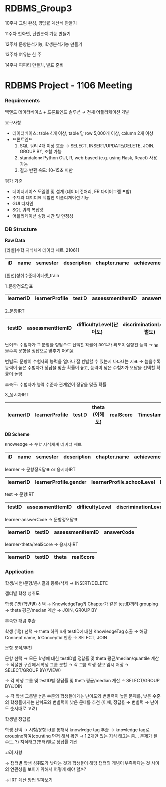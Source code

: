 # RDBMS_Group3

10주차 그림 완성, 정답률 계산식 만들기

11주차 첫화면, 단원분석 기능 만들기

12주차 문항분석기능, 학생분석기능 만들기

13주차 여유분 한 주

14주차 피피티 만들기, 발표 준비


# RDBMS Project - 1106 Meeting

### Requirements

백엔드 데이터베이스 + 프론트엔드 솔루션 → 전체 어플리케이션 개발

요구사항

- 데이터베이스: table 4개 이상, table 당 row 5,000개 이상, column 2개 이상
- 프론트엔드
    1. SQL 쿼리 4개 이상 호출 → SELECT, INSERT/UPDATE/DELETE, JOIN, GROUP BY, 조합 가능
    2. standalone Python GUI, R, web-based (e.g. using Flask, React) 사용 가능
    3. 결과 반환 속도: 10-15초 미만

평가 기준

- 데이터베이스 모델링 및 설계 (데이터 전처리, ER 다이어그램 포함)
- 주제와 데이터에 적합한 어플리케이션 기능
- GUI 디자인
- SQL 쿼리 복잡성
- 어플리케이션 실행 시간 및 안정성

### DB Structure

**Raw Data**

[라벨]수학 지식체계 데이터 세트_210611

| iD | name | semester | description | chapter.name | achievement.id | achievement.name | toConceptid |
| --- | --- | --- | --- | --- | --- | --- | --- |

[원천]성취수준데이터셋_train

1_문항정오답표

| learnerID | learnerProfile | testID | assessmentItemID | answerCode | Timestamp |
| --- | --- | --- | --- | --- | --- |

2_문항IRT

| testID | assessmentItemID | difficultyLevel(난이도) | discriminationLevel(변별도) | guessLevel(추측도) | KnowledgeTag | Timestamp |
| --- | --- | --- | --- | --- | --- | --- |

난이도: 수험자가 그 문항을 정답으로 선택할 확률이 50%가 되도록 설정된 능력 → 높을수록 문항을 정답으로 맞추기 어려움

변별도: 문항이 수험자의 능력을 얼마나 잘 변별할 수 있는지 나타내는 지표 → 높을수록 능력이 높은 수험자가 정답을 맞출 확률이 높고, 능력이 낮은 수험자가 오답을 선택할 확률이 높암

추측도: 수험자가 능력 수준과 관계없이 정답을 맞출 확률

3_응시자IRT

| learnerID | learnerProfile | testID | theta (이해도) | realScore | Timestamp |
| --- | --- | --- | --- | --- | --- |

**DB Scheme**

knowledge →  수학 지식체계 데이터 세트

| iD | name | semester | description | chapter.name | achievement.id | achievement.name | toConceptid |
| --- | --- | --- | --- | --- | --- | --- | --- |

learner → 문항정오답표 or 응시자IRT

| learnerID | learnerProfile.gender | learnerProfile.schoolLevel | learnerProfile.gradeLevel |
| --- | --- | --- | --- |

test → 문항IRT

| testID | assessmentItemID | difficultyLevel | discriminationLevel | guessLevel | KnowledgeTag |
| --- | --- | --- | --- | --- | --- |

learner-answerCode → 문항정오답표

| learnerID | testID | assessmentItemID | answerCode |
| --- | --- | --- | --- |

learner-theta/realScore → 응시자IRT

| learnerID | testID | theta | realScore |
| --- | --- | --- | --- |

### Application

학생/시험/문항/응시결과 등록/삭제 → INSERT/DELETE

챕터별 학생 성취도

학생 (1명/학년별) 선택 → KnowledgeTag의 Chapter가 같은 testID끼리 grouping → theta 평균/median 계산 → JOIN, GROUP BY

부족한 개념 추출

학생 (1명) 선택 → theta 하위 n개 testID에 대한 KnowledgeTag 추출 → 해당 Concept name, toConceptid 반환 → SELECT, JOIN

문항 분석/추천

문항 선택 → 모든 학생에 대한 testID별 정답률 및 theta 평균/median/quantile 계산 → 적절한 구간에서 학생 그룹 분할 → 각 그룹 학생 정보 임시 저장 → SELECT/GROUP BY(/VIEW)

→ 각 학생 그룹 및 testID별 정답률 및 theta 평균/median 계산 → SELECT/GROUP BY/JOIN

→ 각 학생 그룹별 높은 수준의 학생들에게는 난이도와 변별력이 높은 문제를, 낮은 수준의 학생들에게는 난이도와 변별력이 낮은 문제를 추천 (이때, 정답률 → 변별력 → 난이도 순서대로 고려)

학생별 정답률

학생 선택 → 시험/문항 id를 통해서 knowledge tag 추출 → knowledge tag로 grouping하여(counting 먼저 해서 확인 → 1,2개만 있는 지식 태그는 좀… 문제가 될 수도..?) 지식태그(챕터)별로 정답률 계산

고려 사항

→ 챕터별 학생 성취도가 낮다는 것과 학생들이 해당 챕터의 개념이 부족하다는 것 사이의 연관성을 보이기 위해서 어떻게 해야 할까?

→ IRT 계산 방법 알아보기
